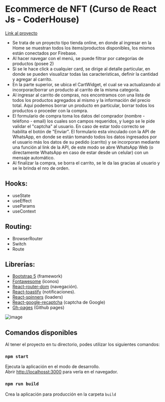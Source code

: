 # Ecommerce de NFT (Curso de React Js - CoderHouse)

[Link al proyecto](https://axelmullins.github.io/Cryptoart-Axel-Mullins/)

- Se trata de un proyecto tipo tienda online, en donde al ingresar en la Home se muestran todos los items/productos disponibles, los mismos están conectados por Firebase.
- Al hacer navegar con el menú, se puede filtrar por categorías de productos (posee 2)
- Si se le hace click a cualquier card, se dirige al detalle particular, en donde se pueden visualizar todas las características, definir la cantidad y agregar al carrito.
- En la parte superior, se ubica el CartWidget, el cual se va actualizando al incorporar/borrar un producto al carrito de la misma categoría.
- Al ingresar al carrito de compras, nos encontramos con una lista de todos los productos agregados al mismo y la información del precio total. Aquí podemos borrar un producto en particular, borrar todos los productos o proceder con la compra.
- El formulario de compra toma los datos del comprador (nombre - teléfono - email) los cuales son campos requeridos, y luego se le pide validar el "captcha" al usuario. En caso de estar todo correcto se habilita el botón
 de "Enviar". El formulario esta vinculado con la API de WhatsApp, en donde se están tomando todos los datos ingresados por el usuario más los datos de su pedido (carrito) y se incorporan mediante una función al link de la API, de este modo se abre WhatsApp Web (o directamente WhatsApp en caso de estar desde un celular) con un mensaje automático.
- Al finalizar la compra, se borra el carrito, se le da las gracias al usuario y se le brinda el nro de orden.

## Hooks:
- useState
- useEffect
- useParams
- useContext

## Routing:
- BrowserRouter
- Switch
- Route

## Librerías:
- [Bootstrap 5](https://getbootstrap.com/) (framework)
- [Fontawesome](https://fontawesome.com/) (iconos)
- [React-router-dom](https://www.npmjs.com/package/react-router-dom) (navegación).
- [React-toastify](https://www.npmjs.com/package/react-toastify) (notificaciones).
- [React-spinners](https://www.npmjs.com/package/react-spinners) (loaders)
- [React-google-recaptcha](https://www.npmjs.com/package/react-google-recaptcha) (captcha de Google)
- [Gh-pages](https://www.npmjs.com/package/gh-pages) (Github pages)

![image](https://github.com/AxelMullins/Cryptoart-Axel-Mullins/blob/master/src/assets/gif/CryptoArt.gif)

## Comandos disponibles

Al tener el proyecto en tu directorio, podes utilizar los siguientes comandos:

### `npm start`

Ejecuta la aplicación en el modo de desarrollo.\
Abrir [http://localhosst:3000](http://localhost:3000) para verla en el navegador.
### `npm run build`

Crea la aplicación para producción en la carpeta `build`
